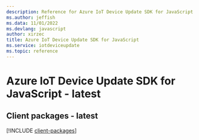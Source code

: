 ```yaml
---
description: Reference for Azure IoT Device Update SDK for JavaScript
ms.author: jeffish
ms.data: 11/01/2022
ms.devlang: javascript
author: xirzec
title: Azure IoT Device Update SDK for JavaScript
ms.service: iotdeviceupdate
ms.topic: reference
---
```

# Azure IoT Device Update SDK for JavaScript - latest

## Client packages - latest
[!INCLUDE [client-packages](iot-device-update-client-index.md)]